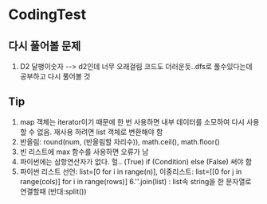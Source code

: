 # CodingTest

## 다시 풀어볼 문제
1. D2 달팽이숫자 --> d2인데 너무 오래걸림 코드도 더러운듯..dfs로 풀수있다는데 공부하고 다시 풀어볼 것

## Tip
1. map 객체는 iterator이기 때문에 한 번 사용하면 내부 데이터를 소모하여 다시 사용할 수 없음. 재사용 하려면 list 객체로 변환해야 함
2. 반올림: round(num, (반올림할 자리수)), math.ceil(), math.floor()
3. 빈 리스트에 max 함수를 사용하면 오류가 남
4. 파이썬에는 삼항연산자가 없다. 헐.. (True) if (Condition) else (False) 써야 함
5. 파이썬 리스트 선언: list=[0 for i in range(n)], 이중리스트: list=[[0 for j in range(cols)] for i in range(rows)]
6.''.join(list) : list속 string을 한 문자열로 연결할때 (반대:split())